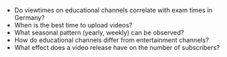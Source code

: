 - Do viewtimes on educational channels correlate with exam times in Germany?
- When is the best time to upload videos?
- What seasonal pattern (yearly, weekly) can be observed?
- How do educational channels differ from entertainment channels?
- What effect does a video release have on the number of subscribers?